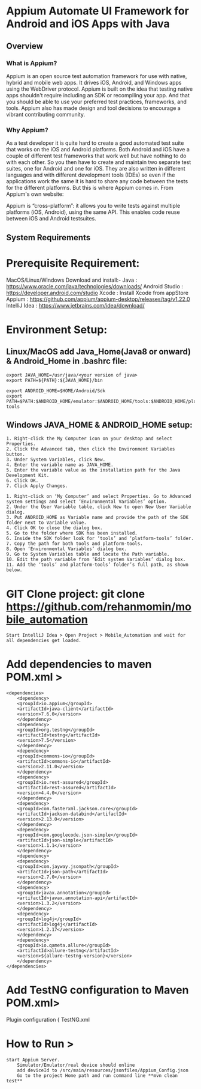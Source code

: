 # Appium Automate UI Framework for Android and iOS Apps with Java

## Overview

### What is Appium? 

Appium is an open source test automation framework for use with native, hybrid and mobile web apps. 
It drives iOS, Android, and Windows apps using the WebDriver protocol. Appium is built on the idea that testing native apps shouldn't require including an SDK or recompiling your app. And that you should be able to use your preferred test practices, frameworks, and tools. Appium also has made design and tool decisions to encourage a vibrant contributing community.

### Why Appium? 

As a test developer it is quite hard to create a good automated test suite that works on the iOS and Android platforms. Both Android and iOS have a couple of different test frameworks that work well but have nothing to do with each other. So you then have to create and maintain two separate test suites, one for Android and one for iOS. They are also written in different languages and with different development tools (IDEs) so even if the applications work the same it is hard to share any code between the tests for the different platforms.
But this is where Appium comes in. From Appium's own website:

Appium is “cross-platform”: it allows you to write tests against multiple platforms (iOS, Android), using the same API. This enables code reuse between iOS and Android testsuites.


## System Requirements

# Prerequisite Requirement:
MacOS/Linux/Windows Download and install:-
Java : https://www.oracle.com/java/technologies/downloads/
Android Studio : https://developer.android.com/studio
Xcode : Install Xcode from appStore
Appium : https://github.com/appium/appium-desktop/releases/tag/v1.22.0
IntelliJ Idea : https://www.jetbrains.com/idea/download/

# Environment Setup:

## Linux/MacOS add Java_Home(Java8 or onward) & Android_Home in .bashrc file:
	export JAVA_HOME=/usr/java/<your version of java>
	export PATH=${PATH}:${JAVA_HOME}/bin

	export ANDROID_HOME=$HOME/Android/Sdk
	export PATH=$PATH:$ANDROID_HOME/emulator:$ANDROID_HOME/tools:$ANDROID_HOME/platform-tools

## Windows JAVA_HOME & ANDROID_HOME setup:
	1. Right-click the My Computer icon on your desktop and select Properties.
	2. Click the Advanced tab, then click the Environment Variables button.
	3. Under System Variables, click New.
	4. Enter the variable name as JAVA_HOME.
	5. Enter the variable value as the installation path for the Java Development Kit.
	6. Click OK.
	7. Click Apply Changes.

	1. Right-click on ‘My Computer’ and select Properties. Go to Advanced system settings and select ‘Environmental Variables’ option.
	2. Under the User Variable table, click New to open New User Variable dialog.
	3. Put ANDROID_HOME as Variable name and provide the path of the SDK folder next to Variable value.
	4. Click OK to close the dialog box.
	5. Go to the folder where SDK has been installed.
	6. Inside the SDK folder look for ‘tools’ and ‘platform-tools’ folder.
	7. Copy the path for both tools and platform-tools.
	8. Open ‘Environmental Variables’ dialog box.
	9. Go to System Variables table and locate the Path variable.
	10. Edit the path variable from ‘Edit system Variables’ dialog box.
	11. Add the ‘tools’ and platform-tools’ folder’s full path, as shown below.

# GIT Clone project: git clone https://github.com/rehanmomin/mobile_automation
	Start IntelliJ Idea > Open Project > Mobile_Automation and wait for all dependencies get loaded.


# Add dependencies to maven POM.xml > 
	<dependencies>
		<dependency>
		<groupId>io.appium</groupId>
		<artifactId>java-client</artifactId>
		<version>7.6.0</version>
		</dependency>
		<dependency>
		<groupId>org.testng</groupId>
		<artifactId>testng</artifactId>
		<version>7.5</version>
		</dependency>
		<dependency>
		<groupId>commons-io</groupId>
		<artifactId>commons-io</artifactId>
		<version>2.11.0</version>
		</dependency>
		<dependency>
		<groupId>io.rest-assured</groupId>
		<artifactId>rest-assured</artifactId>
		<version>4.4.0</version>
		</dependency>
		<dependency>
		<groupId>com.fasterxml.jackson.core</groupId>
		<artifactId>jackson-databind</artifactId>
		<version>2.13.0</version>
		</dependency>
		<dependency>
		<groupId>com.googlecode.json-simple</groupId>
		<artifactId>json-simple</artifactId>
		<version>1.1.1</version>
		</dependency>
		<dependency>
		<dependency>
		<groupId>com.jayway.jsonpath</groupId>
		<artifactId>json-path</artifactId>
		<version>2.7.0</version>
		</dependency>
		<dependency>
		<groupId>javax.annotation</groupId>
		<artifactId>javax.annotation-api</artifactId>
		<version>1.3.2</version>
		</dependency>
		<dependency>
		<groupId>log4j</groupId>
		<artifactId>log4j</artifactId>
		<version>1.2.17</version>
		</dependency>
		<dependency>
		<groupId>io.qameta.allure</groupId>
		<artifactId>allure-testng</artifactId>
		<version>${allure-testng-version}</version>
		</dependency>
	</dependencies>

# Add TestNG configuration to Maven POM.xml>
Plugin configuration {
	<configuration>
		<suiteXmlFiles>
		<suiteXmlFile>TestNG.xml</suiteXmlFile>
		</suiteXmlFiles>
	</configuration>

# How to Run > 
	start Appium Server.
		Simulator/Emulator/real device should online
		add deviceId to /src/main/resources/jsonfiles/Appium_Config.json
		Go to the project Home path and run command line **mvn clean test**



